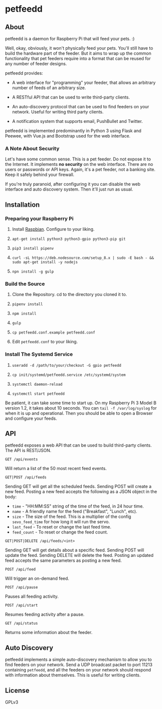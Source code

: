 # petfeedd

## About

petfeedd is a daemon for Raspberry Pi that will feed your pets. :)

Well, okay, obviously, it won't physically feed your pets. You'll still have to
build the hardware part of the feeder. But it aims to wrap up the common
functionality that pet feeders require into a format that can be reused for any
number of feeder designs.

petfeedd provides:

* A web interface for "programming" your feeder, that allows an arbitrary number
of feeds of an arbitrary size.

* A RESTful API that can be used to write third-party clients.

* An auto-discovery protocol that can be used to find feeders on your network.
Useful for writing third party clients.

* A notification system that supports email, PushBullet and Twitter.

petfeedd is implemented predominantly in Python 3 using Flask and Peewee, with
Vue.js and Bootstrap used for the web interface.

### A Note About Security

Let's have some common sense. This is a pet feeder. Do not expose it to the
Internet. It implements **no security** on the web interface. There are no users
or passwords or API keys. Again, it's a pet feeder, not a banking site. Keep it
safely behind your firewall.

If you're truly paranoid, after configuring it you can disable the web interface
and auto discovery system. Then it'll just run as usual.

## Installation

### Preparing your Raspberry Pi

1. Install [Raspbian](https://www.raspberrypi.org/downloads/raspbian/).
Configure to your liking.

2. `apt-get install python3 python3-gpio python3-pip git`

3. `pip3 install pipenv`

4. `curl -sL https://deb.nodesource.com/setup_8.x | sudo -E bash - && sudo apt-get install -y nodejs`

5. `npn install -g gulp`

### Build the Source

1. Clone the Repository. cd to the directory you cloned it to.

2. `pipenv install`

3. `npm install`

4. `gulp`

5. `cp petfeedd.conf.example petfeedd.conf`

6. Edit `petfeedd.conf` to your liking.

### Install The Systemd Service

1. `useradd -d /path/to/your/checkout -G gpio petfeedd`

2. `cp init/systemd/petfeedd.service /etc/systemd/system`

3. `systemctl daemon-reload`

4. `systemctl start petfeedd`

Be patient, it can take some time to start up. On my Raspberry Pi 3 Model B
version 1.2, it takes about 10 seconds. You can `tail -f /var/log/syslog` for
when it is up and operational. Then you should be able to open a Browser and
configure your feeds.

## API

petfeedd exposes a web API that can be used to build third-party clients. The
API is REST/JSON.

```
GET /api/events
```

Will return a list of the 50 most recent feed events.

```
GET|POST /api/feeds
```

Sending GET will get all the scheduled feeds. Sending POST will create a new
feed. Posting a new feed accepts the following as a JSON object in the body:

* `time` - "HH:MM:SS" string of the time of the feed, in 24 hour time.
* `name` - A friendly name for the feed ("Breakfast", "Lunch", etc).
* `size` - The size of the feed. This is a multiplier of the config
`sevo_feed_time` for how long it will run the servo.
* `last_feed` - To reset or change the last feed time.
* `feed_count` - To reset or change the feed count.

```
GET|POST|DELETE /api/feeds/<int>
```

Sending GET will get details about a specific feed. Sending POST will update the
feed. Sending DELETE will delete the feed. Posting an updated feed accepts the
same parameters as posting a new feed.

```
POST /api/feed
```

Will trigger an on-demand feed.

```
POST /api/pause
```

Pauses all feeding activity.

```
POST /api/start
```

Resumes feeding activity after a pause.

```
GET /api/status
```

Returns some information about the feeder.

## Auto Discovery

petfeedd implements a simple auto-discovery mechanism to allow you to find
feeders on your network. Send a UDP broadcast packet to port 11213 containing
`petfeedd`, and all the feeders on your network should respond with information
about themselves. This is useful for writing clients.

## License

GPLv3
